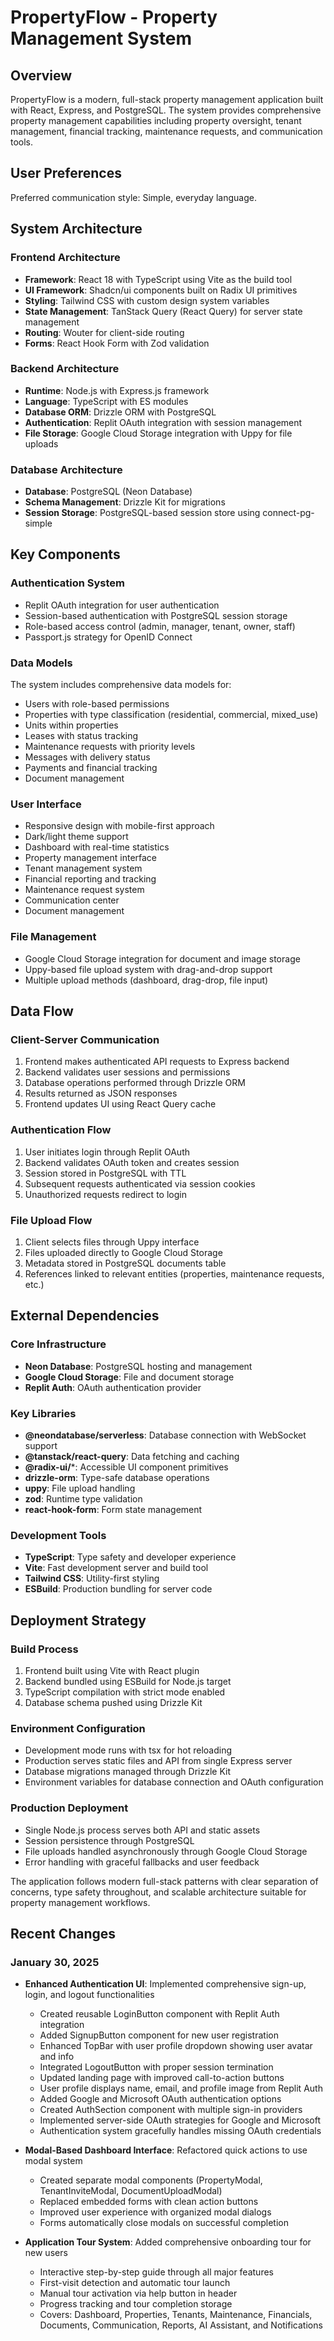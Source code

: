 # PropertyFlow - Property Management System

## Overview

PropertyFlow is a modern, full-stack property management application built with React, Express, and PostgreSQL. The system provides comprehensive property management capabilities including property oversight, tenant management, financial tracking, maintenance requests, and communication tools.

## User Preferences

Preferred communication style: Simple, everyday language.

## System Architecture

### Frontend Architecture
- **Framework**: React 18 with TypeScript using Vite as the build tool
- **UI Framework**: Shadcn/ui components built on Radix UI primitives
- **Styling**: Tailwind CSS with custom design system variables
- **State Management**: TanStack Query (React Query) for server state management
- **Routing**: Wouter for client-side routing
- **Forms**: React Hook Form with Zod validation

### Backend Architecture
- **Runtime**: Node.js with Express.js framework
- **Language**: TypeScript with ES modules
- **Database ORM**: Drizzle ORM with PostgreSQL
- **Authentication**: Replit OAuth integration with session management
- **File Storage**: Google Cloud Storage integration with Uppy for file uploads

### Database Architecture
- **Database**: PostgreSQL (Neon Database)
- **Schema Management**: Drizzle Kit for migrations
- **Session Storage**: PostgreSQL-based session store using connect-pg-simple

## Key Components

### Authentication System
- Replit OAuth integration for user authentication
- Session-based authentication with PostgreSQL session storage
- Role-based access control (admin, manager, tenant, owner, staff)
- Passport.js strategy for OpenID Connect

### Data Models
The system includes comprehensive data models for:
- Users with role-based permissions
- Properties with type classification (residential, commercial, mixed_use)
- Units within properties
- Leases with status tracking
- Maintenance requests with priority levels
- Messages with delivery status
- Payments and financial tracking
- Document management

### User Interface
- Responsive design with mobile-first approach
- Dark/light theme support
- Dashboard with real-time statistics
- Property management interface
- Tenant management system
- Financial reporting and tracking
- Maintenance request system
- Communication center
- Document management

### File Management
- Google Cloud Storage integration for document and image storage
- Uppy-based file upload system with drag-and-drop support
- Multiple upload methods (dashboard, drag-drop, file input)

## Data Flow

### Client-Server Communication
1. Frontend makes authenticated API requests to Express backend
2. Backend validates user sessions and permissions
3. Database operations performed through Drizzle ORM
4. Results returned as JSON responses
5. Frontend updates UI using React Query cache

### Authentication Flow
1. User initiates login through Replit OAuth
2. Backend validates OAuth token and creates session
3. Session stored in PostgreSQL with TTL
4. Subsequent requests authenticated via session cookies
5. Unauthorized requests redirect to login

### File Upload Flow
1. Client selects files through Uppy interface
2. Files uploaded directly to Google Cloud Storage
3. Metadata stored in PostgreSQL documents table
4. References linked to relevant entities (properties, maintenance requests, etc.)

## External Dependencies

### Core Infrastructure
- **Neon Database**: PostgreSQL hosting and management
- **Google Cloud Storage**: File and document storage
- **Replit Auth**: OAuth authentication provider

### Key Libraries
- **@neondatabase/serverless**: Database connection with WebSocket support
- **@tanstack/react-query**: Data fetching and caching
- **@radix-ui/***: Accessible UI component primitives
- **drizzle-orm**: Type-safe database operations
- **uppy**: File upload handling
- **zod**: Runtime type validation
- **react-hook-form**: Form state management

### Development Tools
- **TypeScript**: Type safety and developer experience
- **Vite**: Fast development server and build tool
- **Tailwind CSS**: Utility-first styling
- **ESBuild**: Production bundling for server code

## Deployment Strategy

### Build Process
1. Frontend built using Vite with React plugin
2. Backend bundled using ESBuild for Node.js target
3. TypeScript compilation with strict mode enabled
4. Database schema pushed using Drizzle Kit

### Environment Configuration
- Development mode runs with tsx for hot reloading
- Production serves static files and API from single Express server
- Database migrations managed through Drizzle Kit
- Environment variables for database connection and OAuth configuration

### Production Deployment
- Single Node.js process serves both API and static assets
- Session persistence through PostgreSQL
- File uploads handled asynchronously through Google Cloud Storage
- Error handling with graceful fallbacks and user feedback

The application follows modern full-stack patterns with clear separation of concerns, type safety throughout, and scalable architecture suitable for property management workflows.

## Recent Changes

### January 30, 2025
- **Enhanced Authentication UI**: Implemented comprehensive sign-up, login, and logout functionalities
  - Created reusable LoginButton component with Replit Auth integration
  - Added SignupButton component for new user registration
  - Enhanced TopBar with user profile dropdown showing user avatar and info
  - Integrated LogoutButton with proper session termination
  - Updated landing page with improved call-to-action buttons
  - User profile displays name, email, and profile image from Replit Auth
  - Added Google and Microsoft OAuth authentication options
  - Created AuthSection component with multiple sign-in providers
  - Implemented server-side OAuth strategies for Google and Microsoft
  - Authentication system gracefully handles missing OAuth credentials
  
- **Modal-Based Dashboard Interface**: Refactored quick actions to use modal system
  - Created separate modal components (PropertyModal, TenantInviteModal, DocumentUploadModal)
  - Replaced embedded forms with clean action buttons
  - Improved user experience with organized modal dialogs
  - Forms automatically close modals on successful completion
  
- **Application Tour System**: Added comprehensive onboarding tour for new users
  - Interactive step-by-step guide through all major features
  - First-visit detection and automatic tour launch
  - Manual tour activation via help button in header
  - Progress tracking and tour completion storage
  - Covers: Dashboard, Properties, Tenants, Maintenance, Financials, Documents, Communication, Reports, AI Assistant, and Notifications